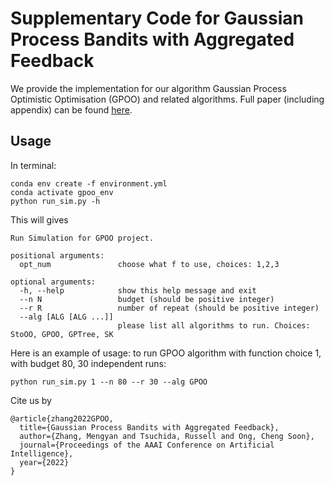 # Supplementary Code for Gaussian Process Bandits with Aggregated Feedback

We provide the implementation for our algorithm Gaussian Process Optimistic Optimisation (GPOO) and related algorithms. 
Full paper (including appendix) can be found [here](https://arxiv.org/abs/2112.13029).

## Usage

In terminal:
```
conda env create -f environment.yml
conda activate gpoo_env
python run_sim.py -h
```
This will gives 
```
Run Simulation for GPOO project.

positional arguments:
  opt_num               choose what f to use, choices: 1,2,3

optional arguments:
  -h, --help            show this help message and exit
  --n N                 budget (should be positive integer)
  --r R                 number of repeat (should be positive integer)
  --alg [ALG [ALG ...]]
                        please list all algorithms to run. Choices: StoOO, GPOO, GPTree, SK
```

Here is an example of usage:
to run GPOO algorithm with function choice 1, with budget 80, 30 independent runs: 
```
python run_sim.py 1 --n 80 --r 30 --alg GPOO
```

Cite us by
```
@article{zhang2022GPOO,
  title={Gaussian Process Bandits with Aggregated Feedback},
  author={Zhang, Mengyan and Tsuchida, Russell and Ong, Cheng Soon},
  journal={Proceedings of the AAAI Conference on Artificial Intelligence},
  year={2022}
}
```
